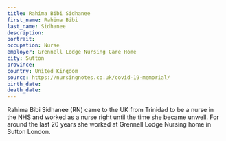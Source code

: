 ```yaml
---
title: Rahima Bibi Sidhanee
first_name: Rahima Bibi
last_name: Sidhanee
description: 
portrait: 
occupation: Nurse
employer: Grennell Lodge Nursing Care Home
city: Sutton
province: 
country: United Kingdom
source: https://nursingnotes.co.uk/covid-19-memorial/
birth_date: 
death_date: 
---
```


Rahima Bibi Sidhanee (RN) came to the UK from Trinidad to be a nurse in the NHS and worked as a nurse right until the time she became unwell. For around the last 20 years she worked at Grennell Lodge Nursing home in Sutton London.